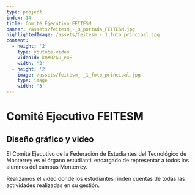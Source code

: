 ```yaml
---
type: project
index: 14
title: Comité Ejecutivo FEITESM
banner: /assets/feitesm_-_0_portada_FEITESM.jpg
highlightedImage: /assets/feitesm_-_1_foto_principal.jpg
content:
  - height: '2'
    type: youtube-video
    videoId: kmX0ZGU_e4E
    width: '3'
  - height: '2'
    image: /assets/feitesm_-_1_foto_principal.jpg
    type: image
    width: '3'
---
```

# Comité Ejecutivo FEITESM

## Diseño gráfico y video

El Comité Ejecutivo de la Federación de Estudiantes del Tecnológico de Monterrey es el órgano estudiantil encargado de representar a todos los alumnos del campus Monterrey.

Realizamos el video donde los estudiantes rinden cuentas de todas las actividades realizadas en su gestión.
